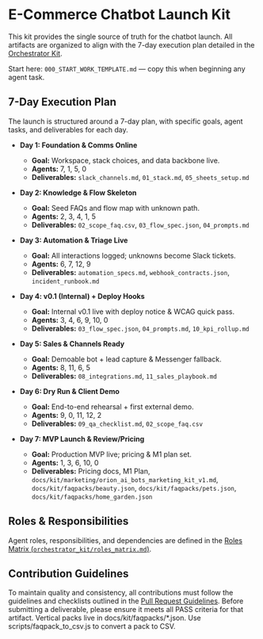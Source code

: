 # E-Commerce Chatbot Launch Kit

This kit provides the single source of truth for the chatbot launch. All artifacts are organized to align with the 7-day execution plan detailed in the [Orchestrator Kit](./chatbot_launch_role_slackkit_v_1.1.md).

Start here: `000_START_WORK_TEMPLATE.md` — copy this when beginning any agent task.

## 7-Day Execution Plan

The launch is structured around a 7-day plan, with specific goals, agent tasks, and deliverables for each day.

-   **Day 1: Foundation & Comms Online**
    -   **Goal:** Workspace, stack choices, and data backbone live.
    -   **Agents:** 7, 1, 5, 0
    -   **Deliverables:** `slack_channels.md`, `01_stack.md`, `05_sheets_setup.md`

-   **Day 2: Knowledge & Flow Skeleton**
    -   **Goal:** Seed FAQs and flow map with unknown path.
    -   **Agents:** 2, 3, 4, 1, 5
    -   **Deliverables:** `02_scope_faq.csv`, `03_flow_spec.json`, `04_prompts.md`

-   **Day 3: Automation & Triage Live**
    -   **Goal:** All interactions logged; unknowns become Slack tickets.
    -   **Agents:** 6, 7, 12, 9
    -   **Deliverables:** `automation_specs.md`, `webhook_contracts.json`, `incident_runbook.md`

-   **Day 4: v0.1 (Internal) + Deploy Hooks**
    -   **Goal:** Internal v0.1 live with deploy notice & WCAG quick pass.
    -   **Agents:** 3, 4, 6, 9, 10, 0
    -   **Deliverables:** `03_flow_spec.json`, `04_prompts.md`, `10_kpi_rollup.md`

-   **Day 5: Sales & Channels Ready**
    -   **Goal:** Demoable bot + lead capture & Messenger fallback.
    -   **Agents:** 8, 11, 6, 5
    -   **Deliverables:** `08_integrations.md`, `11_sales_playbook.md`

-   **Day 6: Dry Run & Client Demo**
    -   **Goal:** End-to-end rehearsal + first external demo.
    -   **Agents:** 9, 0, 11, 12, 2
    -   **Deliverables:** `09_qa_checklist.md`, `02_scope_faq.csv`

-   **Day 7: MVP Launch & Review/Pricing**
    -   **Goal:** Production MVP live; pricing & M1 plan set.
    -   **Agents:** 1, 3, 6, 10, 0
    -   **Deliverables:** Pricing docs, M1 Plan, `docs/kit/marketing/orion_ai_bots_marketing_kit_v1.md`, `docs/kit/faqpacks/beauty.json`, `docs/kit/faqpacks/pets.json`, `docs/kit/faqpacks/home_garden.json`

## Roles & Responsibilities

Agent roles, responsibilities, and dependencies are defined in the [Roles Matrix (`orchestrator_kit/roles_matrix.md`)](../../orchestrator_kit/roles_matrix.md).

## Contribution Guidelines

To maintain quality and consistency, all contributions must follow the guidelines and checklists outlined in the [Pull Request Guidelines](./PULL_REQUEST_GUIDELINES.md). Before submitting a deliverable, please ensure it meets all PASS criteria for that artifact. Vertical packs live in docs/kit/faqpacks/*.json. Use scripts/faqpack_to_csv.js to convert a pack to CSV.
